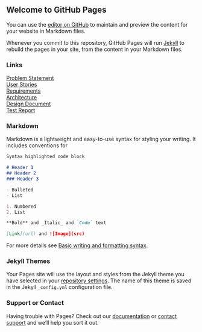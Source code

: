 ## Welcome to GitHub Pages

You can use the [editor on GitHub](https://github.com/ml1238/Fitness4You/edit/gh-pages/index.md) to maintain and preview the content for your website in Markdown files.

Whenever you commit to this repository, GitHub Pages will run [Jekyll](https://jekyllrb.com/) to rebuild the pages in your site, from the content in your Markdown files.

### Links

[Problem Statement](https://github.com/ml1238/Fitness4You/blob/gh-pages/problem.md) <br />
[User Stories](https://github.com/ml1238/Fitness4You/blob/gh-pages/userstories.md) <br />
[Requirements](https://github.com/ml1238/Fitness4You/blob/gh-pages/requirements.md) <br />
[Architecture](https://github.com/ml1238/Fitness4You/blob/gh-pages/architecture.md) <br />
[Design Document](https://github.com/ml1238/Fitness4You/blob/gh-pages/design.md) <br />
[Test Report](https://github.com/ml1238/Fitness4You/blob/gh-pages/testreport.md) <br />

### Markdown

Markdown is a lightweight and easy-to-use syntax for styling your writing. It includes conventions for

```markdown
Syntax highlighted code block

# Header 1
## Header 2
### Header 3

- Bulleted
- List

1. Numbered
2. List

**Bold** and _Italic_ and `Code` text

[Link](url) and ![Image](src)
```

For more details see [Basic writing and formatting syntax](https://docs.github.com/en/github/writing-on-github/getting-started-with-writing-and-formatting-on-github/basic-writing-and-formatting-syntax).

### Jekyll Themes

Your Pages site will use the layout and styles from the Jekyll theme you have selected in your [repository settings](https://github.com/ml1238/Fitness4You/settings/pages). The name of this theme is saved in the Jekyll `_config.yml` configuration file.

### Support or Contact

Having trouble with Pages? Check out our [documentation](https://docs.github.com/categories/github-pages-basics/) or [contact support](https://support.github.com/contact) and we’ll help you sort it out.



